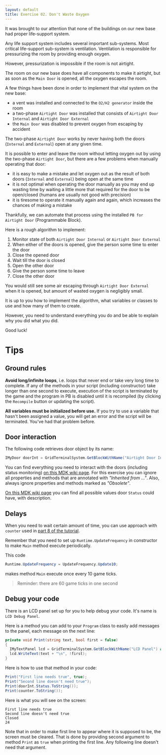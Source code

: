 ```yaml
---
layout: default
title: Exercise 02. Don't Waste Oxygen
---
```


It was brought to our attention that none of the buildings on our new base had proper life-support system.

Any life support system includes several important sub-systems.
Most critical life-support sub-system is ventilation.
Ventilation is responsible for pressurizing the room by providing enough oxygen.

However, pressurization is impossible if the room is not airtight.

The room on our new base does have all components to make it airtight, but as soon as the `Main Door` is opened, all the oxygen escapes the room.

A few things have been done in order to implement that vital system on the new base:
- a vent was installed and connected to the `O2/H2 generator` inside the room
- a two-phase `Airtight Door` was installed that consists of `Airtight Door Internal` and `Airtight Door External`
- the `Main Door` was disabled to prevent oxygen from escaping by accident

The two-phase `Airtight Door` works by never having both the doors (`Internal` and `External`) open at any given time.

It is possible to enter and leave the room without letting oxygen out by using the two-phase `Airtight Door`, but there are a few problems when manually operating that door:
- it is easy to make a mistake and let oxygen out as the result of both doors (`Internal` and `External`) being open at the same time
- it is not optimal when operating the door manually as you may end up wasting time by waiting a little more that required for the door to be open/closed (humans are usually not good with precision)
- it is tiresome to operate it manually again and again, which increases the chances of making a mistake

Thankfully, we can automate that process using the installed `PB for Airtight Door` (Programmable Block).

Here is a rough algorithm to implement:
1. Monitor state of both `Airtight Door Internal` or `Airtight Door External`
2. When either of the doors is opened, give the person some time to enter the door
3. Close the opened door
4. Wait till the door is closed
5. Open the other door
6. Give the person some time to leave
7. Close the other door

You would still see some air escaping through `Airtight Door External` when it is opened, but amount of wasted oxygen is negligibly small.

It is up to you how to implement the algorithm, what variables or classes to use and how many of them to create.

However, you need to understand everything you do and be able to explain why you did what you did.

Good luck!

# Tips

## Ground rules

__Avoid long/infinite loops__, i.e. loops that never end or take very long time to complete.
If any of the methods in your script (including constructor) take longer than one second to execute, execution of the script is terminated by the game and the program in PB is disabled until it is recompiled (by clicking the `Recompile` button or updating the script).

__All variables must be initialized before use.__ If you try to use a variable that hasn't been assigned a value, you will get an error and the script will be terminated. You've had that problem before.

## Door interaction

The following code retrieves door object by its name:

```csharp
IMyDoor doorInt = GridTerminalSystem.GetBlockWithName("Airtight Door Internal") as IMyDoor;
```

You can find everything you need to interact with the doors (including status monitoring) [on this MDK wiki page](https://github.com/malware-dev/MDK-SE/wiki/Sandbox.ModAPI.Ingame.IMyDoor). 
For this exercise you can ignore all properties and methods that are annotated with _"Inherited from ..."_.
Also, always ignore properties and methods marked as _"Obsolete"_.

[On this MDK wiki page](https://github.com/malware-dev/MDK-SE/wiki/Sandbox.ModAPI.Ingame.DoorStatus) you can find all possible values door `Status` could have, with description.

## Delays

When you need to wait certain amount of time, you can use approach with `counter` used in [part 8 of the tutorial](08-mixed-runway-demo).

Remember that you need to set up `Runtime.UpdateFrequency` in constructor to make `Main` method execute periodically.

This code

```csharp
Runtime.UpdateFrequency = UpdateFrequency.Update10;
```

makes method `Main` execute once every 10 game ticks.

> Reminder: there are 60 game ticks in one second

## Debug your code

There is an LCD panel set up for you to help debug your code. It's name is `LCD Debug Panel`.

Here is a method you can add to your `Program` class to easily add messages to the panel, each message on the next line:

```csharp
private void Print(string text, bool first = false)
{
  IMyTextPanel lcd = GridTerminalSystem.GetBlockWithName("LCD Panel") as IMyTextPanel;
  lcd.WriteText(text + "\n", !first);
}
```

Here is how to use that method in your code:

```csharp
Print("First line needs true", true);
Print("Second line doesn't need true");
Print(doorInt.Status.ToString());
Print(counter.ToString());
```

Here is what you will see on the screen:

```
First line needs true
Second line doesn't need true
Closed
24
```

Note that in order to make first line to appear where it is supposed to be, the screen must be cleared.
That is done by providing second argument to method `Print` as `true` when printing the first line.
Any following line doesn't need that argument.
